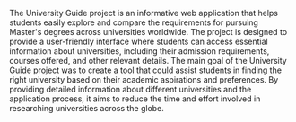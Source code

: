 The University Guide project is an informative web application that helps students easily explore and compare the requirements for pursuing Master's degrees across universities worldwide. The project is designed to provide a user-friendly interface where students can access essential information about universities, including their admission requirements, courses offered, and other relevant details.
The main goal of the University Guide project was to create a tool that could assist students in finding the right university based on their academic aspirations and preferences. By providing detailed information about different universities and the application process, it aims to reduce the time and effort involved in researching universities across the globe.
